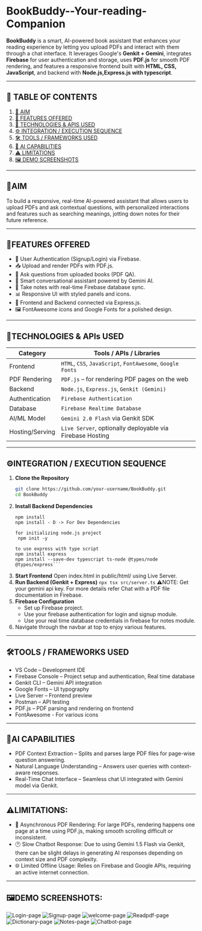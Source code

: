 # BookBuddy--Your-reading-Companion
**BookBuddy** is a smart, AI-powered book assistant that enhances your reading experience by letting you upload PDFs and interact with them through a chat interface. It leverages Google's **Genkit + Gemini**, integrates **Firebase** for user authentication and storage, uses **PDF.js** for smooth PDF rendering, and features a responsive frontend built with **HTML, CSS, JavaScript**, and backend with **Node.js,Express.js with typescript**.
___
## 📌 TABLE OF CONTENTS

1. [🎯 AIM](#aim)
2. [🧩 FEATURES OFFERED](#features-offered)
3. [🧪 TECHNOLOGIES & APIS USED](#technologies--apis-used)
4. [⚙️ INTEGRATION / EXECUTION SEQUENCE](#integration--execution-sequence)
5. [🛠️ TOOLS / FRAMEWORKS USED](#tools--frameworks-used)
6. [🧠 AI CAPABILITIES](#ai-capabilities)
7. [⚠️ LIMITATIONS](#limitations)
8. [🖼️ DEMO SCREENSHOTS](#demo-screenshots)
___
## 🎯AIM
To build a responsive, real-time AI-powered assistant that allows users to upload PDFs and ask contextual questions, with personalized interactions and features such as searching meanings, jotting down notes for their future reference.
___
## 🧩FEATURES OFFERED

+ 🔐 User Authentication (Signup/Login) via Firebase.
+ 📥 Upload and render PDFs with PDF.js.
+ 💬 Ask questions from uploaded books (PDF QA).
+ 🤖 Smart conversational assistant powered by Gemini AI.
+ 📌 Take notes with real-time Firebase database sync.
+ 📊 Responsive UI with styled panels and icons.
+ 🔁 Frontend and Backend connected via Express.js.
+ 🖼️ FontAwesome icons and Google Fonts for a polished design.

___
## 🧪TECHNOLOGIES & APIs USED

| Category         | Tools / APIs / Libraries                                   |
|------------------|------------------------------------------------------------|
| Frontend         | `HTML`, `CSS`, `JavaScript`, `FontAwesome`, `Google Fonts` |
| PDF Rendering    | `PDF.js` – for rendering PDF pages on the web              |
| Backend          | `Node.js`, `Express.js`, `Genkit (Gemini)`                 |
| Authentication   | `Firebase Authentication`                                  |
| Database         | `Firebase Realtime Database`                               |
| AI/ML Model      | `Gemini 2.0 Flash` via Genkit SDK                          |
| Hosting/Serving  | `Live Server`, optionally deployable via Firebase Hosting  |

___
## ⚙️INTEGRATION / EXECUTION SEQUENCE

1. **Clone the Repository**
   ```bash
   git clone https://github.com/your-username/BookBuddy.git
   cd BookBuddy
2. **Install Backend Dependencies**
    ```cd backend
    npm install
    npm install - D -> For Dev Dependencies
    
    for initializing node.js project
     npm init -y

    to use express with type script
    npm install express
    npm install --save-dev typescript ts-node @types/node @types/express```
3. **Start Frontend**
   Open index.html in public/html/ using Live Server.
4. **Run Backend (Genkit + Express)**
    ```npx tsx src/server.ts```
   ⚠️NOTE: Get your gemini api key. For more details refer Chat with a PDF file documentation in Firebase.
5. **Firebase Configuration**
     + Set up Firebase project.
     + Use your firebase authentication for login and signup module.
     + Use your real time database credentials in firebase for notes module.
6. Navigate through the navbar at top to enjoy various features.

___
## 🛠️TOOLS / FRAMEWORKS USED
  + VS Code – Development IDE
  + Firebase Console – Project setup and authentication, Real time database
  + Genkit CLI – Gemini API integration
  + Google Fonts – UI typography
  + Live Server – Frontend preview
  + Postman – API testing
  + PDF.js – PDF parsing and rendering on frontend
  + FontAwesome - For various icons
___
## 🤖AI CAPABILITIES
  + PDF Context Extraction – Splits and parses large PDF files for page-wise question answering.
  + Natural Language Understanding – Answers user queries with context-aware responses.
  + Real-Time Chat Interface – Seamless chat UI integrated with Gemini model via Genkit.

___
## ⚠️LIMITATIONS:
  + 📄 Asynchronous PDF Rendering:
      For large PDFs, rendering happens one page at a time using PDF.js, making smooth scrolling difficult or inconsistent.
  +  🕐 Slow Chatbot Response:
Due to using Gemini 1.5 Flash via Genkit, there can be slight delays in generating AI responses depending on context size and PDF complexity.
  + 🌐 Limited Offline Usage:
Relies on Firebase and Google APIs, requiring an active internet connection.

___
## 🖼️DEMO SCREENSHOTS:
![Login-page](demo-ss/login.png)
![Signup-page](demo-ss/signup.png)
![welcome-page](demo-ss/welcome.png)
![Readpdf-page](demo-ss/upload.png)
![Dictionary-page](demo-ss/dic.png)
![Notes-page](demo-ss/notes.png)
![Chatbot-page](demo-ss/chatbot.png)




